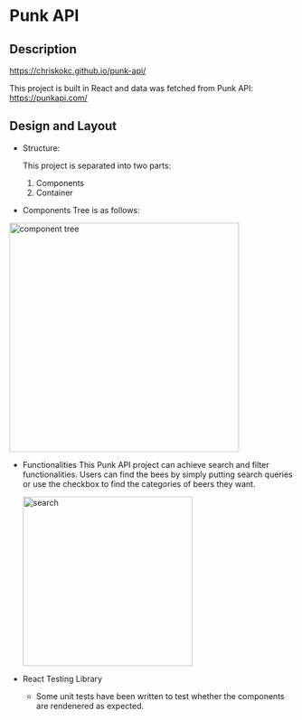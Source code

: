 # Punk API

## Description

https://chriskokc.github.io/punk-api/

This project is built in React and data was fetched from Punk API: https://punkapi.com/

## Design and Layout

- Structure:

  This project is separated into two parts:

  1. Components
  2. Container

- Components Tree is as follows:
<img width="406" alt="component tree" src="https://user-images.githubusercontent.com/87203804/182169600-ec1e189e-165c-4623-a454-66afe3805f01.png">


- Functionalities
  This Punk API project can achieve search and filter functionalities. Users can find the bees by simply putting search queries or use the checkbox to find the categories of beers they want.
  
  <img width="300" alt="search" src="https://user-images.githubusercontent.com/87203804/182158046-a135da45-5e85-4344-b35b-7eb5a12559c2.png">


- React Testing Library
  - Some unit tests have been written to test whether the components are rendenered as expected.
